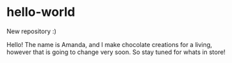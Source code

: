 # hello-world
New repository :)

Hello! The name is Amanda, and I make chocolate creations for a living, however that is going to change very soon. 
So stay tuned for whats in store! 
